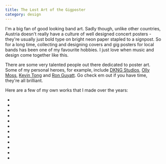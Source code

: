 ```yaml
---
title: The Lost Art of the Gigposter
category: design
---
```


I'm a big fan of good looking band art. Sadly though, unlike other countries, Austria doesn't really have a culture of well designed concert posters - they're usually just bold type on bright neon paper stapled to a signpost. So for a long time, collecting and designing covers and gig posters for local bands has been one of my favourite hobbies. I just love when music and design come together like this.

There are some very talented people out there dedicated to poster art. Some of my personal heroes, for example, include [DKNG Studios](http://www.dkngstudios.com/work/gig-posters/), [Olly Moss](http://ollymoss.com), [Kevin Tong](http://tragicsunshine.com/band_posters/) and [Ron Guyatt](http://www.ronguyatt.com/). Go check em out if you have time, they're all brilliant.

Here are a few of my own works that I made over the years:

<div class="scrollpane scrollpane--posters">
    <ul class="scrollpane__content">
        <li class="scrollpane__item">
          <img src="rage2016.jpg" alt="">
        </li>
        <li class="scrollpane__item">
          <img src="stwoodstock.jpg" alt="">
        </li>
        <li class="scrollpane__item">
          <img src="waiting.jpg" alt="">
        </li>
        <li class="scrollpane__item">
          <img src="burst.jpg" alt="">
        </li>
        <li class="scrollpane__item">
          <img src="treeposter.jpg" alt="">
        </li>
        <li class="scrollpane__item">
          <img src="sovjet.jpg" alt="">
        </li>
        <li class="scrollpane__item">
          <img src="herzbuben.jpg" alt="">
        </li>
        <li class="scrollpane__item">
          <img src="skybreak.jpg" alt="">
        </li>
        <li class="scrollpane__item">
          <img src="monkeyposter.jpg" alt="">
        </li>
        <li class="scrollpane__item">
          <img src="flammable.jpg" alt="">
        </li>
        <li class="scrollpane__item">
          <img src="disominds.jpg" alt="">
        </li>
        <li class="scrollpane__item">
          <img src="rage2017.jpg" alt="">
        </li>
    </ul>
</div>